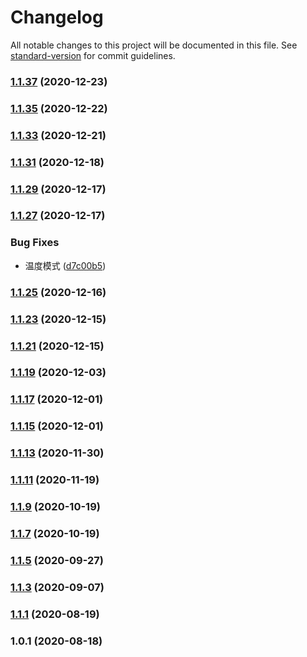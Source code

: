# Changelog

All notable changes to this project will be documented in this file. See [standard-version](https://github.com/conventional-changelog/standard-version) for commit guidelines.

### [1.1.37](https://github.com/ob-cloud/hardware-suit/compare/v1.1.34...v1.1.37) (2020-12-23)



### [1.1.35](https://github.com/ob-cloud/hardware-suit/compare/v1.1.32...v1.1.35) (2020-12-22)



### [1.1.33](https://github.com/ob-cloud/hardware-suit/compare/v1.1.30...v1.1.33) (2020-12-21)



### [1.1.31](https://github.com/ob-cloud/hardware-suit/compare/v1.1.28...v1.1.31) (2020-12-18)



### [1.1.29](https://github.com/ob-cloud/hardware-suit/compare/v1.1.26...v1.1.29) (2020-12-17)



### [1.1.27](https://github.com/ob-cloud/hardware-suit/compare/v1.1.24...v1.1.27) (2020-12-17)


### Bug Fixes

* 温度模式 ([d7c00b5](https://github.com/ob-cloud/hardware-suit/commit/d7c00b5))



### [1.1.25](https://github.com/ob-cloud/hardware-suit/compare/v1.1.22...v1.1.25) (2020-12-16)



### [1.1.23](https://github.com/ob-cloud/hardware-suit/compare/v1.1.20...v1.1.23) (2020-12-15)



### [1.1.21](https://github.com/ob-cloud/hardware-suit/compare/v1.1.18...v1.1.21) (2020-12-15)



### [1.1.19](https://github.com/ob-cloud/hardware-suit/compare/v1.1.16...v1.1.19) (2020-12-03)



### [1.1.17](https://github.com/ob-cloud/hardware-suit/compare/v1.1.14...v1.1.17) (2020-12-01)



### [1.1.15](https://github.com/ob-cloud/hardware-suit/compare/v1.1.12...v1.1.15) (2020-12-01)



### [1.1.13](https://github.com/ob-cloud/hardware-suit/compare/v1.1.10...v1.1.13) (2020-11-30)



### [1.1.11](https://github.com/ob-cloud/hardware-suit/compare/v1.1.8...v1.1.11) (2020-11-19)



### [1.1.9](https://github.com/ob-cloud/hardware-suit/compare/v1.1.6...v1.1.9) (2020-10-19)



### [1.1.7](https://github.com/ob-cloud/hardware-suit/compare/v1.1.4...v1.1.7) (2020-10-19)



### [1.1.5](https://github.com/ob-cloud/hardware-suit/compare/v1.1.2...v1.1.5) (2020-09-27)



### [1.1.3](https://github.com/ob-cloud/hardware-suit/compare/v1.1.0...v1.1.3) (2020-09-07)



### [1.1.1](https://github.com/ob-cloud/hardware-suit/compare/v1.0.1...v1.1.1) (2020-08-19)



### 1.0.1 (2020-08-18)

